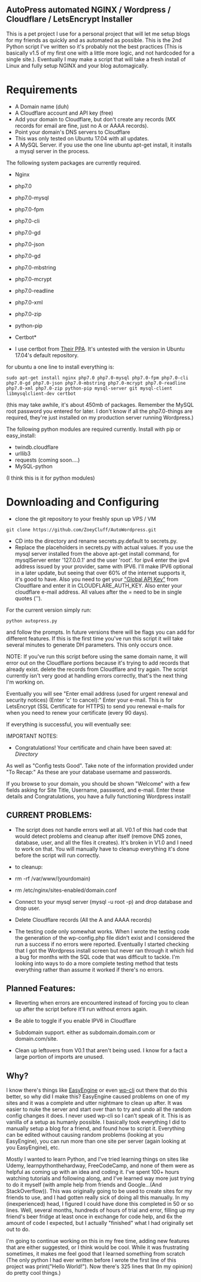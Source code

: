 ## AutoPress automated NGINX / Wordpress / Cloudflare / LetsEncrypt Installer

This is a pet project I use for a personal project that will let me setup blogs for my friends as quickly and as automated as possible. This is the 2nd Python script I've written so it's probably not the best practices (This is basically v1.5 of my first one with a little more logic, and not hardcoded for a single site.). Eventually I may make a script that will take a fresh install of Linux and fully setup NGINX and your blog automagically.





# Requirements

* A Domain name (duh)
* A Cloudflare account and API key (free)
* Add your domain to Cloudflare, but don't create any records (MX records for email are fine, just no A or AAAA records).
* Point your domain's DNS servers to Cloudflare
* This was only tested on Ubuntu 17.04 with all updates.
* A MySQL Server. if you use the one line ubuntu apt-get install, it installs a mysql server in the process.

The following system packages are currently required.

* Nginx
* php7.0
* php7.0-mysql
* php7.0-fpm
* php7.0-cli
* php7.0-gd
* php7.0-json
* php7.0-gd
* php7.0-mbstring
* php7.0-mcrypt
* php7.0-readline
* php7.0-xml
* php7.0-zip
* python-pip
* Certbot*

* I use certbot from [Their PPA](https://certbot.eff.org/all-instructions/#ubuntu-17-04-zesty-nginx). It's untested with the version in Ubuntu 17.04's default repository.

for ubuntu a one line to install everything is:

```
sudo apt-get install nginx php7.0 php7.0-mysql php7.0-fpm php7.0-cli php7.0-gd php7.0-json php7.0-mbstring php7.0-mcrypt php7.0-readline php7.0-xml php7.0-zip python-pip mysql-server git mysql-client libmysqlclient-dev certbot
```

(this may take awhile, it's about 450mb of packages. Remember the MySQL root password you entered for later. I don't know if all the php7.0-things are required, they're just installed on my production server running Wordpress.)

The following python modules are required currently. Install with pip or easy_install:

* twindb.cloudflare
* urllib3
* requests (coming soon....)
* MySQL-python

(I think this is it for python modules)


# Downloading and Configuring

* clone the git repository to your freshly spun up VPS / VM

```
git clone https://github.com/ZoeyCluff/AutoWordpress.git
```

* CD into the directory and rename secrets.py.default to secrets.py.
* Replace the placeholders in secrets.py with actual values. If  you use the mysql server installed from the above apt-get install command, for mysqlServer enter '127.0.0.1' and the user 'root'. for ipv4 enter the ipv4 address issued by your provider, same with IPV6. I'll make IPV6 optional in a later update, but seeing that over 60% of the internet supports it, it's good to have. Also you need to get your ["Global API Key"](https://www.cloudflare.com/a/profile) from Cloudflare and enter it in CLOUDFLARE_AUTH_KEY. Also enter your cloudflare e-mail address. All values after the = need to be in single quotes ('').


For the current version simply run:

```
python autopress.py
```

and follow the prompts. In future versions there will be flags you can add for different features. If this is the first time you've run this script it will take several minutes to generate DH parameters. This only occurs once.

NOTE: If you've run this script before using the same domain name, it will error out on the Cloudflare portions because it's trying to add records that already exist. delete the records from Cloudflare and try again. The script currently isn't very good at handling errors correctly, that's the next thing I'm working on.

Eventually you will see "Enter email address (used for urgent renewal and security notices) (Enter 'c' to
cancel):" Enter your e-mail. This is for LetsEncrypt (SSL Certificate for HTTPS) to send you renewal e-mails for when you need to renew your certificate (every 90 days).

If everything is successful, you will eventually see:

IMPORTANT NOTES:
 - Congratulations! Your certificate and chain have been saved at: *Directory*

 As well as "Config tests Good". Take note of the information provided under "To Recap:" As these are your database username and passwords.

If you browse to your domain, you should be shown "Welcome" with a few fields asking for Site Title, Username, password, and e-mail. Enter these details and Congratulations, you have a fully functioning Wordpress install!

## CURRENT PROBLEMS:

* The script does not handle errors well at all. V0.1 of this had code that would detect problems and cleanup after itself (remove DNS zones, database, user, and all the files it creates). It's broken in V1.0 and I need to work on that. You will manually have to cleanup everything it's done before the script will run correctly.

* to cleanup:

* rm -rf /var/www/(yourdomain)
* rm /etc/nginx/sites-enabled/domain.conf
* Connect to your mysql server (mysql -u root -p) and drop database and drop user.
* Delete Cloudflare records (All the A and AAAA records)

* The testing code only somewhat works. When I wrote the testing code the generation of the wp-config.php file didn't exist and I considered the run a success if no errors were reported. Eventually I started checking that I got the Wordpress install screen but never ran through it which hid a bug for months with the SQL code that was difficult to tackle. I'm looking into ways to do a more complete testing method that tests everything rather than assume it worked if there's no errors.

## Planned Features:

* Reverting when errors are encountered instead of forcing you to clean up after the script before it'll run without errors again.

* Be able to toggle if you enable IPV6 in Cloudflare

* Subdomain support. either as subdomain.domain.com or domain.com/site.

* Clean up leftovers from V0.1 that aren't being used. I know for a fact a large portion of imports are unused.


## Why?

I know there's things like [EasyEngine](https://easyengine.io/) or even [wp-cli](http://wp-cli.org/) out there that do this better, so why did I make this? EasyEngine caused problems on one of my sites and it was a complete and utter nightmare to clean up after. It was easier to nuke the server and start over than to try and undo all the random config changes it does. I never used wp-cli so I can't speak of it. This is as vanilla of a setup as humanly possible. I basically took everything I did to manually setup a blog for a friend, and found how to script it. Everything can be edited without causing random problems (looking at you EasyEngine), you can run more than one site per server (again looking at you EasyEngine), etc.

 Mostly I wanted to learn Python, and I've tried learning things on sites like Udemy, learnpythonthehardway, FreeCodeCamp, and none of them were as helpful as coming up with an idea and coding it. I've spent 100+ hours watching tutorials and following along, and I've learned way more just trying to do it myself (with ample help from friends and Google...(And StackOverflow)). This was originally going to be used to create sites for my friends to use, and I had gotten really sick of doing all this manually. In my (inexperienced) head, I figured I could have done this completed in 50 or so lines. Well, several months, hundreds of hours of trial and error, filling up my friend's beer fridge at least once in exchange for code help, and 6x the amount of code I expected, but I actually "finished" what I had originally set out to do.

 I'm going to continue working on this in my free time, adding new features that are either suggested, or I think would be cool. While it was frustrating sometimes, it makes me feel good that I learned something from scratch (The only python I had ever written before I wrote the first line of this project was print("Hello World!"). Now there's 325 lines that (In my opinion) do pretty cool things.)
